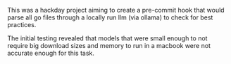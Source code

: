 This was a hackday project aiming to create a pre-commit hook that would parse all go files through a locally run llm (via ollama) to check for best practices.

The initial testing revealed that models that were small enough to not require big download sizes and memory to run in a macbook were not accurate enough for this task.
